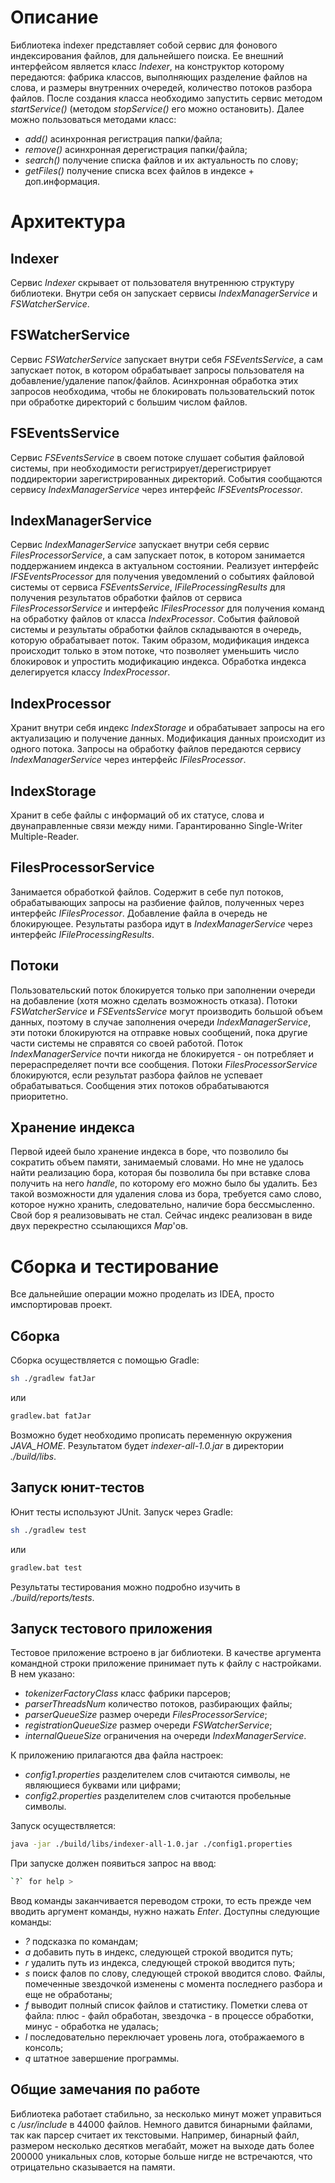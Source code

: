 # Описание
Библиотека indexer представляет собой сервис для фонового
индексирования файлов, для дальнейшего поиска. Ее внешний
интерфейсом является класс *Indexer*, на конструктор которому
передаются: фабрика классов, выполняющих разделение файлов
на слова, и размеры внутренних очередей, количество потоков
разбора файлов. После создания класса необходимо запустить
сервис методом *startService()* (методом *stopService()* его
можно остановить). Далее можно пользоваться методами класс:
 - *add()* асинхронная регистрация папки/файла;
 - *remove()* асинхронная дерегистрация папки/файла;
 - *search()* получение списка файлов и их актуальность по слову;
 - *getFiles()* получение списка всех файлов в индексе + доп.информация.

# Архитектура

## Indexer
Сервис *Indexer* скрывает от пользователя внутреннюю структуру
библиотеки. Внутри себя он запускает сервисы *IndexManagerService*
и *FSWatcherService*.

## FSWatcherService
Сервис *FSWatcherService* запускает внутри себя *FSEventsService*,
а сам запускает поток, в котором обрабатывает запросы пользователя на
добавление/удаление папок/файлов. Асинхронная обработка этих запросов
необходима, чтобы не блокировать пользовательский поток при обработке
директорий с большим числом файлов.

## FSEventsService
Сервис *FSEventsService* в своем потоке слушает события файловой системы,
при необходимости регистрирует/дерегистрирует поддиректории зарегистрированных
директорий. События сообщаются сервису *IndexManagerService* через
интерфейс *IFSEventsProcessor*.

## IndexManagerService
Сервис *IndexManagerService* запускает внутри себя сервис *FilesProcessorService*,
а сам запускает поток, в котором занимается поддержанием индекса в актуальном
состоянии. Реализует интерфейс *IFSEventsProcessor* для получения уведомлений
о событиях файловой системы от сервиса *FSEventsService*, *IFileProcessingResults*
для получения результатов обработки файлов от сервиса *FilesProcessorService* и
интерфейс *IFilesProcessor* для получения команд на обработку файлов от класса
*IndexProcessor*. События файловой системы и результаты обработки файлов
складываются в очередь, которую обрабатывает поток. Таким образом, модификация
индекса происходит только в этом потоке, что позволяет уменьшить число блокировок
и упростить модификацию индекса. Обработка индекса делегируется классу *IndexProcessor*.

## IndexProcessor
Хранит внутри себя индекс *IndexStorage* и обрабатывает запросы на его
актуализацию и получение данных. Модификация данных происходит из одного потока.
Запросы на обработку файлов передаются сервису *IndexManagerService* через
интерфейс *IFilesProcessor*.

## IndexStorage
Хранит в себе файлы с информаций об их статусе, слова и двунаправленные
связи между ними. Гарантированно Single-Writer Multiple-Reader.

## FilesProcessorService
Занимается обработкой файлов. Содержит в себе пул потоков, обрабатывающих
запросы на разбиение файлов, полученных через интерфейс *IFilesProcessor*. Добавление
файла в очередь не блокирующее. Результаты разбора идут в *IndexManagerService* через
интерфейс *IFileProcessingResults*.

## Потоки
Пользовательский поток блокируется только при заполнении очереди на добавление
(хотя можно сделать возможность отказа). Потоки *FSWatcherService* и *FSEventsService*
могут производить большой объем данных, поэтому в случае заполнения очереди
*IndexManagerService*, эти потоки блокируются на отправке новых сообщений,
пока другие части системы не справятся со своей работой. Поток *IndexManagerService*
почти никогда не блокируется - он потребляет и перераспределяет почти все сообщения.
Потоки *FilesProcessorService* блокируются, если результат разбора файлов не
успевает обрабатываться. Сообщения этих потоков обрабатываются приоритетно.

## Хранение индекса
Первой идеей было хранение индекса в боре, что позволило бы сократить объем памяти,
занимаемый словами. Но мне не удалось найти реализацию бора, которая бы позволила
бы при вставке слова получить на него *handle*, по которому его можно было бы удалить.
Без такой возможности для удаления слова из бора, требуется само слово, которое нужно
хранить, следовательно, наличие бора бессмысленно. Свой бор я реализовывать не стал.
Сейчас индекс реализован в виде двух перекрестно ссылающихся *Map*'ов.

# Сборка и тестирование
Все дальнейшие операции можно проделать из IDEA, просто имспортировав проект.

## Сборка
Сборка осуществляется с помощью Gradle:
```sh
sh ./gradlew fatJar
```
или
```cmd
gradlew.bat fatJar
```
Возможно будет необходимо прописать переменную окружения *JAVA_HOME*.
Результатом будет *indexer-all-1.0.jar* в директории *./build/libs*.

## Запуск юнит-тестов
Юнит тесты используют JUnit. Запуск через Gradle:
```sh
sh ./gradlew test
```
или
```cmd
gradlew.bat test
```
Результаты тестирования можно подробно изучить в *./build/reports/tests*.

## Запуск тестового приложения
Тестовое приложение встроено в jar библиотеки. В качестве аргумента командной
строки приложение принимает путь к файлу с настройками. В нем указано:
 - *tokenizerFactoryClass* класс фабрики парсеров;
 - *parserThreadsNum* количество потоков, разбирающих файлы;
 - *parserQueueSize* размер очереди *FilesProcessorService*;
 - *registrationQueueSize* размер очереди *FSWatcherService*;
 - *internalQueueSize* ограничения на очереди *IndexManagerService*.

К приложению прилагаются два файла настроек:
 - *config1.properties* разделителем слов считаются символы, не являющиеся буквами или цифрами;
 - *config2.properties* разделителем слов считаются пробельные символы.

Запуск осуществляется:
```sh
java -jar ./build/libs/indexer-all-1.0.jar ./config1.properties
```

При запуске должен появиться запрос на ввод:
```sh
`?` for help >
```

Ввод команды заканчивается переводом строки, то есть прежде чем вводить аргумент
команды, нужно нажать *Enter*. Доступны следующие команды:
 - *?* подсказка по командам;
 - *a* добавить путь в индекс, следующей строкой вводится путь;
 - *r* удалить путь из индекса, следующей строкой вводится путь;
 - *s* поиск фалов по слову, следующей строкой вводится слово. Файлы, помеченные
 звездочкой изменены с момента последнего разбора и еще не обработаны;
 - *f* выводит полный список файлов и статистику. Пометки слева от файла: плюс -
 файл обработан, звездочка - в процессе обработки, минус - обработка не удалась;
 - *l* последовательно переключает уровень лога, отображаемого в консоль;
 - *q* штатное завершение программы.

## Общие замечания по работе
Библиотека работает стабильно, за несколько минут может управиться с */usr/include* в 44000
файлов. Немного давится бинарными файлами, так как парсер считает их текстовыми. Например,
бинарный файл, размером несколько десятков мегабайт, может на выходе дать более 200000 уникальных
слов, которые больше нигде не встречаются, что отрицательно сказывается на памяти.